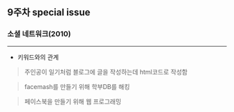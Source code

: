 ## 9주차 special issue

### 소셜 네트워크(2010)
------------
+ 키워드와의 관계
> 주인공이 일기처럼 블로그에 글을 작성하는데 html코드로 작성함

> facemash를 만들기 위해 학부DB를 해킹

> 페이스북을 만들기 위해 웹 프로그래밍
